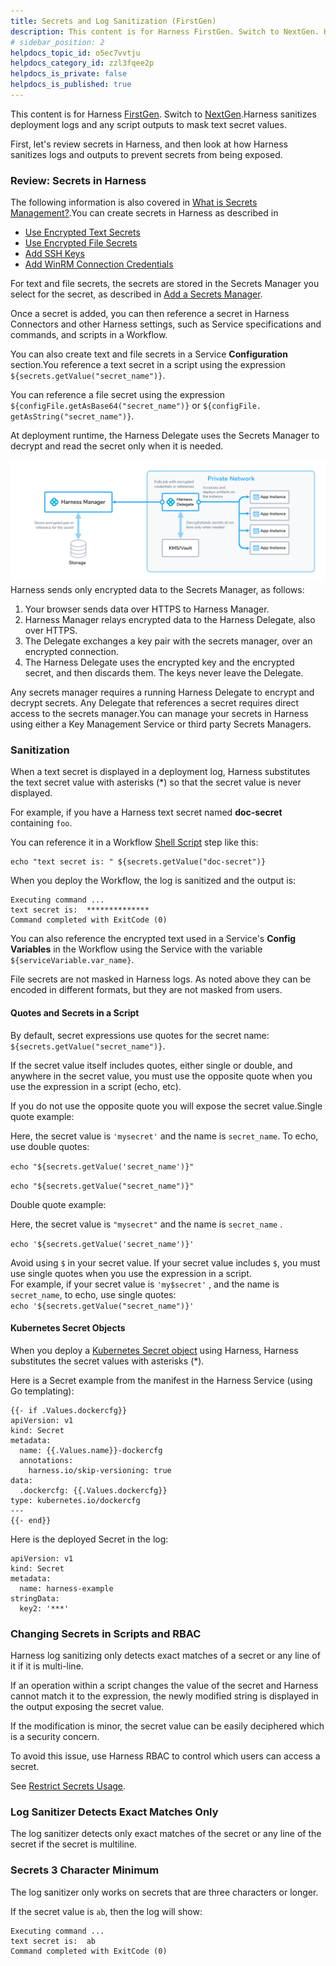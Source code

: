 ```yaml
---
title: Secrets and Log Sanitization (FirstGen)
description: This content is for Harness FirstGen. Switch to NextGen. Harness sanitizes deployment logs and any script outputs to mask text secret values. First, let's review secrets in Harness, and then look at…
# sidebar_position: 2
helpdocs_topic_id: o5ec7vvtju
helpdocs_category_id: zzl3fqee2p
helpdocs_is_private: false
helpdocs_is_published: true
---
```


This content is for Harness [FirstGen](../../../../getting-started/harness-first-gen-vs-harness-next-gen.md). Switch to [NextGen](https://docs.harness.io).Harness sanitizes deployment logs and any script outputs to mask text secret values.

First, let's review secrets in Harness, and then look at how Harness sanitizes logs and outputs to prevent secrets from being exposed.

### Review: Secrets in Harness

The following information is also covered in [What is Secrets Management?](../../security/secrets-management/secret-management.md).You can create secrets in Harness as described in

* [Use Encrypted Text Secrets](../../security/secrets-management/use-encrypted-text-secrets.md)
* [Use Encrypted File Secrets](../../security/secrets-management/use-encrypted-file-secrets.md)
* [Add SSH Keys](../../security/secrets-management/add-ssh-keys.md)
* [Add WinRM Connection Credentials](../../security/secrets-management/add-win-rm-connection-credentials.md)

For text and file secrets, the secrets are stored in the Secrets Manager you select for the secret, as described in [Add a Secrets Manager](../../security/secrets-management/add-a-secrets-manager.md).

Once a secret is added, you can then reference a secret in Harness Connectors and other Harness settings, such as Service specifications and commands, and scripts in a Workflow.

You can also create text and file secrets in a Service **Configuration** section.You reference a text secret in a script using the expression `${secrets.getValue("secret_name")}`.

You can reference a file secret using the expression `${configFile.getAsBase64("secret_name")}` or `${configFile. getAsString("secret_name")}`.

At deployment runtime, the Harness Delegate uses the Secrets Manager to decrypt and read the secret only when it is needed.

![](./static/secrets-and-log-sanitization-00.png)Harness sends only encrypted data to the Secrets Manager, as follows: 

1. Your browser sends data over HTTPS to Harness Manager.
2. Harness Manager relays encrypted data to the Harness Delegate, also over HTTPS.
3. The Delegate exchanges a key pair with the secrets manager, over an encrypted connection.
4. The Harness Delegate uses the encrypted key and the encrypted secret, and then discards them. The keys never leave the Delegate.

Any secrets manager requires a running Harness Delegate to encrypt and decrypt secrets. Any Delegate that references a secret requires direct access to the secrets manager.You can manage your secrets in Harness using either a Key Management Service or third party Secrets Managers.

### Sanitization

When a text secret is displayed in a deployment log, Harness substitutes the text secret value with asterisks (\*) so that the secret value is never displayed.

For example, if you have a Harness text secret named **doc-secret** containing `foo`.

You can reference it in a Workflow [Shell Script](../../../continuous-delivery/model-cd-pipeline/workflows/capture-shell-script-step-output.md) step like this:


```
echo "text secret is: " ${secrets.getValue("doc-secret")}
```
When you deploy the Workflow, the log is sanitized and the output is:


```
Executing command ...  
text secret is:  **************  
Command completed with ExitCode (0)
```
You can also reference the encrypted text used in a Service's **Config Variables** in the Workflow using the Service with the variable `${serviceVariable.var_name}`.

File secrets are not masked in Harness logs. As noted above they can be encoded in different formats, but they are not masked from users.

#### Quotes and Secrets in a Script

By default, secret expressions use quotes for the secret name: `${secrets.getValue("secret_name")}`.

If the secret value itself includes quotes, either single or double, and anywhere in the secret value, you must use the opposite quote when you use the expression in a script (echo, etc).

If you do not use the opposite quote you will expose the secret value.Single quote example:

Here, the secret value is `'mysecret'` and the name is `secret_name`. To echo, use double quotes:

`echo "${secrets.getValue('secret_name')}"`

`echo "${secrets.getValue("secret_name")}"`

Double quote example:

Here, the secret value is `"mysecret"` and the name is `secret_name` .

`echo '${secrets.getValue('secret_name')}'`

Avoid using `$` in your secret value. If your secret value includes `$`, you must use single quotes when you use the expression in a script.  
For example, if your secret value is `'my$secret'` , and the name is `secret_name`, to echo, use single quotes:  
 `echo '${secrets.getValue("secret_name")}'`

#### Kubernetes Secret Objects

When you deploy a [Kubernetes Secret object](https://kubernetes.io/docs/concepts/configuration/secret/) using Harness, Harness substitutes the secret values with asterisks (\*).

Here is a Secret example from the manifest in the Harness Service (using Go templating):


```
{{- if .Values.dockercfg}}  
apiVersion: v1  
kind: Secret  
metadata:  
  name: {{.Values.name}}-dockercfg  
  annotations:  
    harness.io/skip-versioning: true  
data:  
  .dockercfg: {{.Values.dockercfg}}  
type: kubernetes.io/dockercfg  
---  
{{- end}}
```
Here is the deployed Secret in the log:


```
apiVersion: v1  
kind: Secret  
metadata:  
  name: harness-example  
stringData:  
  key2: '***'
```
### Changing Secrets in Scripts and RBAC

Harness log sanitizing only detects exact matches of a secret or any line of it if it is multi-line.

If an operation within a script changes the value of the secret and Harness cannot match it to the expression, the newly modified string is displayed in the output exposing the secret value.

If the modification is minor, the secret value can be easily deciphered which is a security concern.

To avoid this issue, use Harness RBAC to control which users can access a secret.

See [Restrict Secrets Usage](../../security/secrets-management/restrict-secrets-usage.md).

### Log Sanitizer Detects Exact Matches Only

The log sanitizer detects only exact matches of the secret or any line of the secret if the secret is multiline.

### Secrets 3 Character Minimum

The log sanitizer only works on secrets that are three characters or longer.

If the secret value is `ab`, then the log will show:


```
Executing command ...  
text secret is:  ab  
Command completed with ExitCode (0)
```
